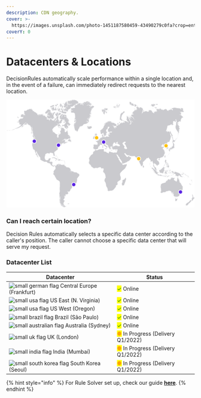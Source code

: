 ```yaml
---
description: CDN geography.
cover: >-
  https://images.unsplash.com/photo-1451187580459-43490279c0fa?crop=entropy&cs=srgb&fm=jpg&ixid=MnwxOTcwMjR8MHwxfHNlYXJjaHwxfHxnbG9iZXxlbnwwfHx8fDE2MzkxNTA0MzI&ixlib=rb-1.2.1&q=85
coverY: 0
---
```


# Datacenters & Locations

DecisionRules automatically scale performance within a single location and, in the event of a failure, can immediately redirect requests to the nearest location.

![DecisionRule Data centers](<../.gitbook/assets/image (167).png>)

### Can I reach certain location?

Decision Rules automatically selects a specific data center according to the caller's position. The caller cannot choose a specific data center that will serve my request.

### Datacenter List

| Datacenter                                                                                               | Status                                                              |
| -------------------------------------------------------------------------------------------------------- | ------------------------------------------------------------------- |
| ![small german flag](https://decisionrules.io/assets/img/flags/germany.png) Central Europe (Frankfurt)   | <mark style="color:green;">✓</mark> Online                          |
| ![small usa flag](https://decisionrules.io/assets/img/flags/united-states.png) US East (N. Virginia)     | <mark style="color:green;">✓</mark> Online                          |
| ![small usa flag](https://decisionrules.io/assets/img/flags/united-states.png) US West (Oregon)          | <mark style="color:green;">✓</mark> Online                          |
| ![small brazil flag](https://decisionrules.io/assets/img/flags/brazil.png) Brazil (São Paulo)            | <mark style="color:green;">✓</mark> Online                          |
| ![small australian flag](https://decisionrules.io/assets/img/flags/australia.png) Australia (Sydney)     | <mark style="color:green;">✓</mark> Online                          |
| ![small uk flag](https://decisionrules.io/assets/img/flags/united-kingdom.png) UK (London)               | <mark style="color:orange;">●</mark> In Progress (Delivery Q1/2022) |
| ![small india flag](https://decisionrules.io/assets/img/flags/india.png) India (Mumbai)                  | <mark style="color:orange;">●</mark> In Progress (Delivery Q1/2022) |
| ![small south korea flag](https://decisionrules.io/assets/img/flags/south-korea.png) South Korea (Seoul) | <mark style="color:orange;">●</mark> In Progress (Delivery Q1/2022) |

{% hint style="info" %}
For Rule Solver set up, check our guide [**here**](rule-solver-api.md).
{% endhint %}
